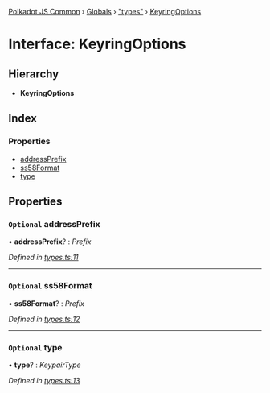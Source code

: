 [Polkadot JS Common](../README.md) › [Globals](../globals.md) › ["types"](../modules/_types_.md) › [KeyringOptions](_types_.keyringoptions.md)

# Interface: KeyringOptions

## Hierarchy

* **KeyringOptions**

## Index

### Properties

* [addressPrefix](_types_.keyringoptions.md#optional-addressprefix)
* [ss58Format](_types_.keyringoptions.md#optional-ss58format)
* [type](_types_.keyringoptions.md#optional-type)

## Properties

### `Optional` addressPrefix

• **addressPrefix**? : *Prefix*

*Defined in [types.ts:11](https://github.com/polkadot-js/common/blob/241febb7/packages/keyring/src/types.ts#L11)*

___

### `Optional` ss58Format

• **ss58Format**? : *Prefix*

*Defined in [types.ts:12](https://github.com/polkadot-js/common/blob/241febb7/packages/keyring/src/types.ts#L12)*

___

### `Optional` type

• **type**? : *KeypairType*

*Defined in [types.ts:13](https://github.com/polkadot-js/common/blob/241febb7/packages/keyring/src/types.ts#L13)*
